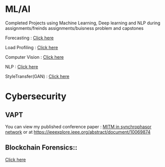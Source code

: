 # ML/AI

Completed Projects using Machine Learning, Deep learning and NLP during assignments/freinds assignments/buisness problem and capstones

Forecasting        : [Click here](https://github.com/amitt00/Load_Forecasting)

Load Profiling     : [Click here](https://github.com/amitt00/LoadProfiling-PolarProjection)

Computer Vision    : [Click here](https://github.com/amitt00/Computer-Vision)

NLP                : [Click here](https://github.com/amitt00/NLP-Ticket-Classification)

StyleTransfer(GAN) : [Click here](https://github.com/amitt00/StyleTransfer-CGAN)

# Cybersecurity

## VAPT  

You can view my published conference paper :
[MITM in synchrophasor network](https://github.com/amitt00/Projects/blob/main/Published%20Papers/MITM_in%20synchrophasor%20network_NPSC.pdf) or at https://ieeexplore.ieee.org/abstract/document/10069874

## Blockchain Forensics::

[Click here](https://github.com/amitt00/Projects/tree/main/Published%20Papers)


